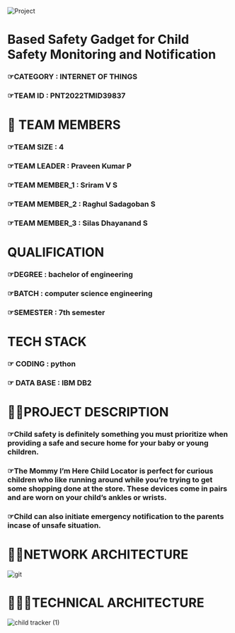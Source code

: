 ![Project](https://user-images.githubusercontent.com/115228039/202848143-005825e7-4f54-4ece-a83e-585182226257.jpeg)
# **Based Safety Gadget for Child Safety Monitoring and Notification**
### ☞CATEGORY : INTERNET OF THINGS
### ☞TEAM ID : PNT2022TMID39837
# 👦 **TEAM MEMBERS**
### ☞TEAM SIZE : 4
### ☞TEAM LEADER : Praveen Kumar P
### ☞TEAM MEMBER_1 : Sriram V S
### ☞TEAM MEMBER_2 : Raghul Sadagoban S
### ☞TEAM MEMBER_3 : Silas Dhayanand S
# **QUALIFICATION**
### ☞DEGREE : bachelor of engineering 
### ☞BATCH : computer science engineering
### ☞SEMESTER : 7th semester
# **TECH STACK**
### ☞ CODING : python
### ☞ DATA BASE : IBM DB2
# **👨‍🏫PROJECT DESCRIPTION**
### ☞Child safety is definitely something you must prioritize when providing a safe and secure home for your baby or young children.
### ☞The Mommy I’m Here Child Locator is perfect for curious children who like running around while you’re trying to get some shopping done at the store. These devices come in pairs and are worn on your child’s ankles or wrists.
### ☞Child can also initiate emergency notification to the parents incase of unsafe situation.
# 👨‍💻**NETWORK ARCHITECTURE**
![git](https://user-images.githubusercontent.com/113492779/198800977-2901c341-86a4-4ee0-ab33-13d9397eda82.PNG)
# 🔎👷‍♀️**TECHNICAL ARCHITECTURE**
![child tracker (1)](https://user-images.githubusercontent.com/113492779/200154407-76358dc6-c024-4e0e-b366-c8ccb9d5a921.png)
